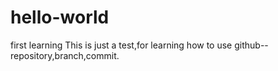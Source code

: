 # hello-world
first learning
This is just a test,for learning how to use github--repository,branch,commit.
